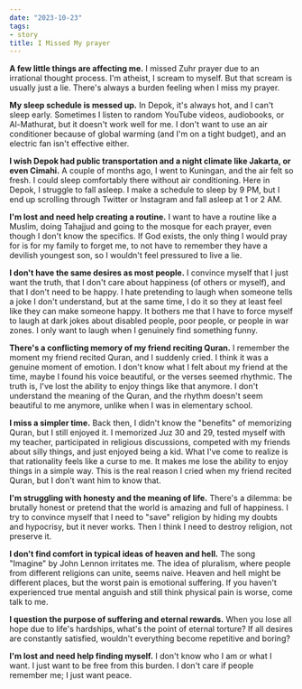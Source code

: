 ```yaml
---
date: "2023-10-23"
tags:
- story
title: I Missed My prayer
---
```


**A few little things are affecting me.** I missed Zuhr prayer due to an irrational thought process. I'm atheist, I scream to myself. But that scream is usually just a lie. There's always a burden feeling when I miss my prayer. 

**My sleep schedule is messed up.** In Depok, it's always hot, and I can't sleep early. Sometimes I listen to random YouTube videos, audiobooks, or Al-Mathurat, but it doesn't work well for me. I don't want to use an air conditioner because of global warming (and I'm on a tight budget), and an electric fan isn't effective either. 

**I wish Depok had public transportation and a night climate like Jakarta, or even Cimahi.** A couple of months ago, I went to Kuningan, and the air felt so fresh. I could sleep comfortably there without air conditioning. Here in Depok, I struggle to fall asleep. I make a schedule to sleep by 9 PM, but I end up scrolling through Twitter or Instagram and fall asleep at 1 or 2 AM.  

**I'm lost and need help creating a routine.**  I want to have a routine like a Muslim, doing Tahajjud and going to the mosque for each prayer, even though I don't know the specifics.  If God exists, the only thing I would pray for is for my family to forget me, to not have to remember they have a devilish youngest son, so I wouldn't feel pressured to live a lie. 

**I don't have the same desires as most people.**  I convince myself that I just want the truth, that I don't care about happiness (of others or myself), and that I don't need to be happy.  I hate pretending to laugh when someone tells a joke I don't understand, but at the same time, I do it so they at least feel like they can make someone happy. It bothers me that I have to force myself to laugh at dark jokes about disabled people, poor people, or people in war zones. I only want to laugh when I genuinely find something funny. 

**There's a conflicting memory of my friend reciting Quran.** I remember the moment my friend recited Quran, and I suddenly cried. I think it was a genuine moment of emotion.  I don't know what I felt about my friend at the time, maybe I found his voice beautiful, or the verses seemed rhythmic. The truth is, I've lost the ability to enjoy things like that anymore. I don't understand the meaning of the Quran, and the rhythm doesn't seem beautiful to me anymore, unlike when I was in elementary school.  

**I miss a simpler time.**  Back then, I didn't know the "benefits" of memorizing Quran, but I still enjoyed it. I memorized Juz 30 and 29, tested myself with my teacher, participated in religious discussions, competed with my friends about silly things, and just enjoyed being a kid.  What I've come to realize is that rationality feels like a curse to me. It makes me lose the ability to enjoy things in a simple way.  This is the real reason I cried when my friend recited Quran, but I don't want him to know that. 

**I'm struggling with honesty and the meaning of life.** There's a dilemma: be brutally honest or pretend that the world is amazing and full of happiness. I try to convince myself that I need to "save" religion by hiding my doubts and hypocrisy, but it never works.  Then I think I need to destroy religion, not preserve it. 

**I don't find comfort in typical ideas of heaven and hell.**  The song "Imagine" by John Lennon irritates me. The idea of pluralism, where people from different religions can unite, seems naive.  Heaven and hell might be different places, but the worst pain is emotional suffering.  If you haven't experienced true mental anguish and still think physical pain is worse, come talk to me.  

**I question the purpose of suffering and eternal rewards.** When you lose all hope due to life's hardships, what's the point of eternal torture?  If all desires are constantly satisfied, wouldn't everything become repetitive and boring? 

**I'm lost and need help finding myself.** I don't know who I am or what I want. I just want to be free from this burden. I don't care if people remember me; I just want peace. 